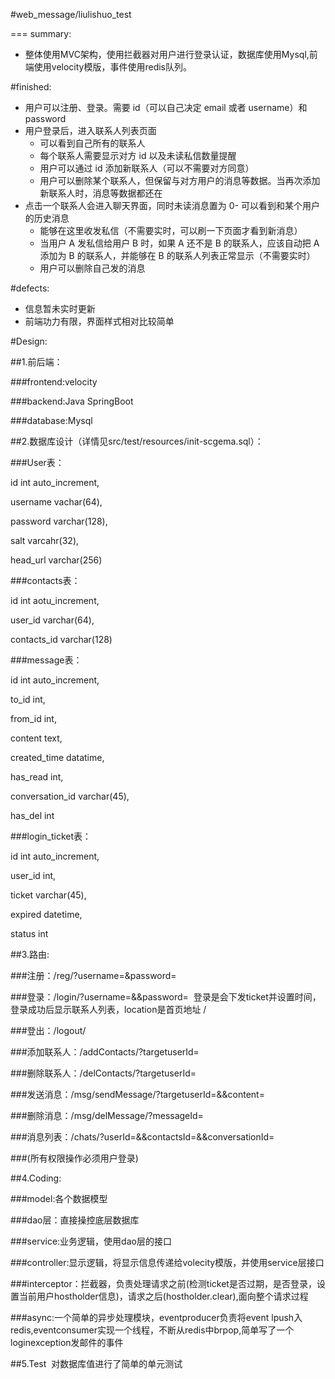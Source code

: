 #web_message/liulishuo_test

=== summary:
* 整体使用MVC架构，使用拦截器对用户进行登录认证，数据库使用Mysql,前端使用velocity模版，事件使用redis队列。

#finished:
* 用户可以注册、登录。需要 id（可以自己决定 email 或者 username）和 password
* 用户登录后，进入联系人列表页面
    - 可以看到自己所有的联系人
    - 每个联系人需要显示对方 id 以及未读私信数量提醒
    - 用户可以通过 id 添加新联系人（可以不需要对方同意）
    - 用户可以删除某个联系人，但保留与对方用户的消息等数据。当再次添加新联系人时，消息等数据都还在
* 点击一个联系人会进入聊天界面，同时未读消息置为 0- 可以看到和某个用户的历史消息
    - 能够在这里收发私信（不需要实时，可以刷一下页面才看到新消息）
    - 当用户 A 发私信给用户 B 时，如果 A 还不是 B 的联系人，应该自动把 A 添加为 B 的联系人，并能够在 B 的联系人列表正常显示（不需要实时）
    - 用户可以删除自己发的消息

#defects:
* 信息暂未实时更新
* 前端功力有限，界面样式相对比较简单

#Design:

  ##1.前后端：

  ###frontend:velocity
  
  ###backend:Java SpringBoot
  
  ###database:Mysql
  
##2.数据库设计（详情见src/test/resources/init-scgema.sql）：
  
  ###User表：
   
   id int auto_increment,
   
   username vachar(64),
   
   password varchar(128),
   
   salt varcahr(32),
   
   head_url varchar(256)

  ###contacts表：
   
   id int aotu_increment,
   
   user_id varchar(64),
   
   contacts_id varchar(128)

  ###message表：
   
   id int auto_increment,
   
   to_id int,
   
   from_id int,
   
   content text,
   
   created_time datatime,
   
   has_read int,
   
   conversation_id varchar(45),
   
   has_del int

  ###login_ticket表：
   
   id int auto_increment,
   
   user_id int,
   
   ticket varchar(45),
   
   expired datetime,
   
   status int
   
   
##3.路由:

###注册：/reg/?username=&password=
 
###登录：/login/?username=&&password=  登录是会下发ticket并设置时间，登录成功后显示联系人列表，location是首页地址 /
 
###登出：/logout/
 
###添加联系人：/addContacts/?targetuserId=
 
###删除联系人：/delContacts/?targetuserId=
 
###发送消息：/msg/sendMessage/?targetuserId=&&content=
 
###删除消息：/msg/delMessage/?messageId=
 
###消息列表：/chats/?userId=&&contactsId=&&conversationId=
 
###(所有权限操作必须用户登录)
  
##4.Coding:
 
###model:各个数据模型
 
###dao层：直接操控底层数据库
 
###service:业务逻辑，使用dao层的接口
 
###controller:显示逻辑，将显示信息传递给volecity模版，并使用service层接口
 
###interceptor：拦截器，负责处理请求之前(检测ticket是否过期，是否登录，设置当前用户hostholder信息)，请求之后(hostholder.clear),面向整个请求过程
 
###async:一个简单的异步处理模块，eventproducer负责将event lpush入redis,eventconsumer实现一个线程，不断从redis中brpop,简单写了一个loginexception发邮件的事件

 
##5.Test
  对数据库值进行了简单的单元测试
  
 
 
